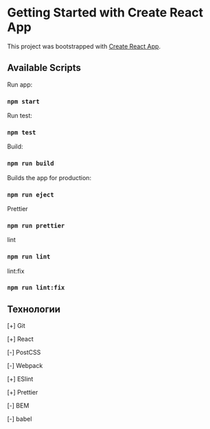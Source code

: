# Getting Started with Create React App

This project was bootstrapped with [Create React App](https://github.com/facebook/create-react-app).

## Available Scripts

Run app:

### `npm start`

Run test:

### `npm test`

Build:

### `npm run build`

Builds the app for production:

### `npm run eject`

Prettier

### `npm run prettier`

lint

### `npm run lint`

lint:fix

### `npm run lint:fix`

## Технологии

[+] Git

[+] React

[-] PostCSS

[-] Webpack

[+] ESlint

[+] Prettier

[-] BEM

[-] babel
